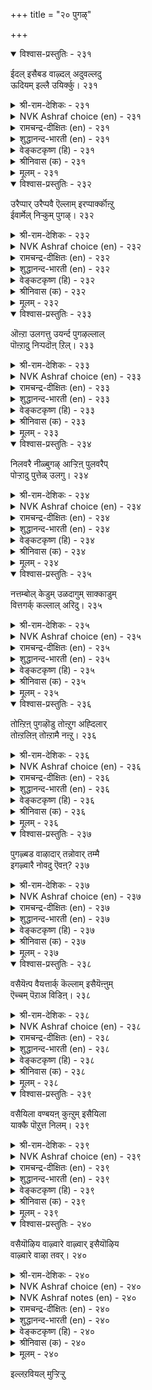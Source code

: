 +++
title = "२० पुगऴ्"

+++

<details open><summary>विश्वास-प्रस्तुतिः - २३१</summary>

ईदल् इसैबड वाऴ्दल् अदुवल्लदु  
ऊदियम् इल्लै उयिर्क्कु। २३१  
</details>

<details><summary>श्री-राम-देशिकः - २३१</summary>

अर्थिभ्यो वाञ्छितं दत्त्वा कीर्त्या सह वसेन्नरः ।  
नरस्य जन्मसाफल्यं नास्ति कीर्ति विना भुवि ॥ २३१॥
</details>

<details><summary>NVK Ashraf choice (en) - २३१</summary>

०२३१  
No greater income in life than to live with fame  
That comes out of charity.  
(N.V.K. Ashraf)  
</details>

<details><summary>रामचन्द्र-दीक्षितः (en) - २३१</summary>

231\. ītal! icaipaṭa vāḻtal! atu allatu  
ūtiyam illai, uyirkku.

231\. Give and make a name. There is no greater gain to man than such a renown.  
</details>

<details><summary>शुद्धानन्द-भारती (en) - २३१</summary>

1\. ஈதல் இசைபட வாழ்தல் அதுவல்லது  
ஊதியம் இல்லை உயிர்க்கு  
They gather fame who freely give  
The greatest gain for all that live.        231  
</details>

<details><summary>वेङ्कटकृष्ण (हि) - २३१</summary>

231
देना दान गरिब को, जीना कर यश-लाभ ।  
इससे बढ़ कर जीव को, और नहीं है लाभ ॥
</details>

<details><summary>श्रीनिवास (क) - २३१</summary>

231. (कष्टदल्लिरुववरिगॆ) ईवुदु, कीर्तिवन्तनागि बाळुवुदु, इवल्लदॆ मानवन बाळिनल्लि बेरॆ लाभविल्ल.

</details>

<details><summary>मूलम् - २३१</summary>

ईदल् इसैबड वाऴ्दल् अदुवल्लदु  
ऊदियम् इल्लै उयिर्क्कु। २३१  
</details>

<details open><summary>विश्वास-प्रस्तुतिः - २३२</summary>

उरैप्पार् उरैप्पवै ऎल्लाम् इरप्पार्क्कॊऩ्ऱु  
ईवार्मेल् निऱ्कुम् पुगऴ्। २३२  
</details>

<details><summary>श्री-राम-देशिकः - २३२</summary>

याचकेभ्यो दारिद्र्येभ्यः स्वल्पं वापि प्रयच्छतः ।  
कीर्तिरेव सदा सद्भिर्गीता भवति शाश्वती ॥ २३२॥
</details>

<details><summary>NVK Ashraf choice (en) - २३२</summary>

०२३२  
The fame of men who give to those in need  
Will live for ever in the words of all. *  
(Kasthuri Sreenivasan)  
</details>

<details><summary>रामचन्द्र-दीक्षितः (en) - २३२</summary>

232\. uraippār uraippavai ellām irappārkku oṉṟu  
īvārmēl niṟkum pukaḻ.

232\. The one undying theme of praise is the praise of charity.  
</details>

<details><summary>शुद्धानन्द-भारती (en) - २३२</summary>

2\. உரைப்பார் உரைப்பவை எல்லாம் இரப்பார்க்கொன்று  
ஈவார்மேல் நிற்கும் புகழ்  
The glory of the alms-giver  
Is praised aloud as popular.        232  
</details>

<details><summary>वेङ्कटकृष्ण (हि) - २३२</summary>

232
करता है संसार तो, उसका ही गुण-गान ।  
याचक को जो दान में, कुछ भी करें प्रदान ॥
</details>

<details><summary>श्रीनिवास (क) - २३२</summary>

232. कष्टदल्लिरुववरिगॆ सहाय माडुववर कीर्तियन्नु लोकदल्लि ऎल्लरू होगुत्तारॆ.

</details>

<details><summary>मूलम् - २३२</summary>

उरैप्पार् उरैप्पवै ऎल्लाम् इरप्पार्क्कॊऩ्ऱु  
ईवार्मेल् निऱ्कुम् पुगऴ्। २३२  
</details>

<details open><summary>विश्वास-प्रस्तुतिः - २३३</summary>

ऒऩ्ऱा उलगत्तु उयर्न्द पुगऴल्लाल्  
पॊऩ्ऱादु निऱ्पदॊऩ् ऱिल्। २३३  
</details>

<details><summary>श्री-राम-देशिकः - २३३</summary>

बहुकालमभिव्याप्य तिष्ठन्तीं कीर्तिमन्तरा ।  
लोके निरुपमं नित्यमेकं वस्तु न विद्यते ॥ २३३॥
</details>

<details><summary>NVK Ashraf choice (en) - २३३</summary>

०२३३  
Nothing imperishable lasts long in this world  
Than glorious fame beyond compare.  
(N.V.K. Ashraf)  
</details>

<details><summary>रामचन्द्र-दीक्षितः (en) - २३३</summary>

233\. oṉṟā ulakattu uyarnta pukaḻ allāl,  
poṉṟātu niṟpatu oṉṟu il.

233\. Nothing lasts save one’s fearless renown.  
</details>

<details><summary>शुद्धानन्द-भारती (en) - २३३</summary>

3\. ஒன்றா உலகத்து உயர்ந்த புகழல்லால்  
பொன்றாது நிற்பதொன்று இல்  
Nothing else lasts on earth for e'er  
Saving high fame of the giver!        233  
</details>

<details><summary>वेङ्कटकृष्ण (हि) - २३३</summary>

233
टिकती है संसार में, अनुपम कीर्ति महान ।  
अविनाशी केवल वही, और न कोई जान ॥
</details>

<details><summary>श्रीनिवास (क) - २३३</summary>

233. उन्नतवाद कीर्तियल्लदॆ, लोकदल्लि प्रत्येकवागि नाशविल्लदॆ नॆलॆ निल्लुवन्थ वस्तु बेरॊन्दिल्ल.

</details>

<details><summary>मूलम् - २३३</summary>

ऒऩ्ऱा उलगत्तु उयर्न्द पुगऴल्लाल्  
पॊऩ्ऱादु निऱ्पदॊऩ् ऱिल्। २३३  
</details>

<details open><summary>विश्वास-प्रस्तुतिः - २३४</summary>

निलवरै नीळ्बुगऴ् आऱ्ऱिऩ् पुलवरैप्  
पोऱ्ऱादु पुत्तेळ् उलगु। २३४  
</details>

<details><summary>श्री-राम-देशिकः - २३४</summary>

पृथिव्याः स्थितिपर्यन्तां कीर्ति यो लभते नरः ।  
स्वर्गलोकोऽपि तं स्तौति न तु ज्ञानसमन्वितान् ॥ २३४॥
</details>

<details><summary>NVK Ashraf choice (en) - २३४</summary>

०२३४  
Even celestials will cease praising saints  
When you gain world-wide lasting fame. *  
(Satguru Subramuniyaswami), (V.V.S. Aiyar)  
</details>

<details><summary>रामचन्द्र-दीक्षितः (en) - २३४</summary>

234\. nila varai nīḷ pukaḻ āṟṟiṉ, pulavaraip  
pōṟṟātu, puttēḷ ulaku.

234\. The wise are not favoured of the gods; but the' renowned on earth are adored by them.  
</details>

<details><summary>शुद्धानन्द-भारती (en) - २३४</summary>

4\. நிலவரை நீள்புகழ் ஆற்றின் புலவரைப்  
போற்றாது புத்தேள் உலகு  
From hailing gods heavens will cease  
To hail the men of lasting praise        234  
</details>

<details><summary>वेङ्कटकृष्ण (हि) - २३४</summary>

234
यदि कोई भूलोक में, पाये कीर्ति महान ।  
देवलोक तो ना करें, ज्ञानी का गुण-गान ॥
</details>

<details><summary>श्रीनिवास (क) - २३४</summary>

234. भूमियुद्दक्कू, निडुगाल निल्लुव कीर्तियन्नु पडॆदवरन्नल्लदॆ ज्ञानिगळन्नु (देवतॆगळन्नु) कीर्तिसदु देवलोक.

</details>

<details><summary>मूलम् - २३४</summary>

निलवरै नीळ्बुगऴ् आऱ्ऱिऩ् पुलवरैप्  
पोऱ्ऱादु पुत्तेळ् उलगु। २३४  
</details>

<details open><summary>विश्वास-प्रस्तुतिः - २३५</summary>

नत्तम्बोल् केडुम् उळदागुम् साक्काडुम्  
वित्तगर्क् कल्लाल् अरिदु। २३५  
</details>

<details><summary>श्री-राम-देशिकः - २३५</summary>

स्थिरकीर्त्या च मरणं यशःकायेन जीवनम् ।  
महतां ज्ञानिनामेव लभ्यं स्यात् नापरस्य तु ॥ २३५॥
</details>

<details><summary>NVK Ashraf choice (en) - २३५</summary>

०२३५  
None other than the wise can have  
Some gain in loss and fame in death.  
(N.V.K. Ashraf)  
</details>

<details><summary>रामचन्द्र-दीक्षितः (en) - २३५</summary>

235\. nattampōl kēṭum, uḷatākum cākkāṭum,  
vittakarkku allāl aritu.

235\. Out of death and ruin the wise fashion things enduring.  
</details>

<details><summary>शुद्धानन्द-भारती (en) - २३५</summary>

5\. நத்தம்போல் கேடும் உளதாகும் சாக்காடும்  
வித்தகர்க் கல்லால் அரிது  
Fame in fall and life in death  
Are rare but for the soulful worth.        235  
</details>

<details><summary>वेङ्कटकृष्ण (हि) - २३५</summary>

235
ह्रास बने यशवृद्धिकर, मृत्यु बने अमरत्व ।  
ज्ञानवान बिन और में, संभव न यह महत्व ॥
</details>

<details><summary>श्रीनिवास (क) - २३५</summary>

235. कीर्तियिन्द गळिसिद बडतन, शाश्वतवाद कीर्तियॊडनॆ बरुव सावु बल्लवरिगल्लदॆ बेरॆयवरिगॆ साध्यविल्ल.

</details>

<details><summary>मूलम् - २३५</summary>

नत्तम्बोल् केडुम् उळदागुम् साक्काडुम्  
वित्तगर्क् कल्लाल् अरिदु। २३५  
</details>

<details open><summary>विश्वास-प्रस्तुतिः - २३६</summary>

तोऩ्ऱिऩ् पुगऴॊडु तोऩ्ऱुग अह्दिलार्  
तोऩ्ऱलिऩ् तोऩ्ऱामै नऩ्ऱु। २३६  
</details>

<details><summary>श्री-राम-देशिकः - २३६</summary>

यदीष्टं मानुषं जन्म कीर्त्या जननमुत्तमम् ।  
अन्यथा मृगजन्मैव श्लाघ्यते मर्त्यजन्मनः ॥ २३६॥
</details>

<details><summary>NVK Ashraf choice (en) - २३६</summary>

०२३६  
Be born, if you must, for fame;  
Or else better not to be born at all.  
(P.S. Sundaram)  
</details>

<details><summary>रामचन्द्र-दीक्षितः (en) - २३६</summary>

236\. tōṉṟiṉ, pukaḻoṭu tōṉṟuka! aḵtu ilār  
tōṉṟaliṉ tōṉṟāmai naṉṟu.

236\. Let man be born to achieve renown. Let not the unrenowned see the light of day.  
</details>

<details><summary>शुद्धानन्द-भारती (en) - २३६</summary>

6\. தோன்றின் புகழோடு தோன்றுக அஃதிலார்  
தோன்றலின் தோன்றாமை நன்று  
Be born with fame if birth you want  
If not of birth you must not vaunt.        236  
</details>

<details><summary>वेङ्कटकृष्ण (हि) - २३६</summary>

236
जन्मा तो यों जन्म हो, जिसमें होवे नाम ।  
जन्म न होना है भला, यदि न कमाया नाम ॥
</details>

<details><summary>श्रीनिवास (क) - २३६</summary>

236. हुट्टिदरॆ हॊगळिकॆ (कीर्ति) यॊन्दिगॆ हुट्टबेकु. अदिल्लवादरॆ हुट्टुवुदक्किन्त हुट्टदिरुवुदे लेसु.

</details>

<details><summary>मूलम् - २३६</summary>

तोऩ्ऱिऩ् पुगऴॊडु तोऩ्ऱुग अह्दिलार्  
तोऩ्ऱलिऩ् तोऩ्ऱामै नऩ्ऱु। २३६  
</details>

<details open><summary>विश्वास-प्रस्तुतिः - २३७</summary>

पुगऴ्बड वाऴादार् तन्नोवार् तम्मै  
इगऴ्वारै नोवदु ऎवऩ्? २३७  
</details>

<details><summary>श्री-राम-देशिकः - २३७</summary>

अशक्तो जीवितुं कीर्त्या न द्वेष्ट्यात्मानमात्मना ।  
किन्त्वात्मनिन्दकं द्वेष्टि किं भवेदत्र कारणम् ॥ २३७॥
</details>

<details><summary>NVK Ashraf choice (en) - २३७</summary>

०२३७  
Why blame those who blame the shame of those  
Who cannot live in fame? *  
( Shuddhananda Bharatiar)  
</details>

<details><summary>रामचन्द्र-दीक्षितः (en) - २३७</summary>

237\. pukaḻpaṭa vāḻātār tam nōvār, tammai  
ikaḻvārai nōvatu evaṉ?.

237\. Let the inglorious blame themselves. Let them not reproach others.  
</details>

<details><summary>शुद्धानन्द-भारती (en) - २३७</summary>

7\. புகழ்பட வாழாதார் தந்நோவார் தம்மை  
இகழ்வாரை நோவது எவன்.  
Why grieve at those who blame the shame  
Of those who cannot live in fame?        237  
</details>

<details><summary>वेङ्कटकृष्ण (हि) - २३७</summary>

237
कीर्तिमान बन ना जिया, कुढ़ता स्वयं न आप ।  
निन्दक पर कुढ़ते हुए, क्यों होता है ताप ॥
</details>

<details><summary>श्रीनिवास (क) - २३७</summary>

237. कीर्ति पडॆयुवन्तॆ, बाळदवरु, तम्म कुन्दिगॆ तावे नॊन्दु कॊळ्ळदॆ तम्मन्नु तॆळॆगुव इतरर मातिगॆ
नॊन्दुकॊळ्ळुवुदु एकॆ?

</details>

<details><summary>मूलम् - २३७</summary>

पुगऴ्बड वाऴादार् तन्नोवार् तम्मै  
इगऴ्वारै नोवदु ऎवऩ्? २३७  
</details>

<details open><summary>विश्वास-प्रस्तुतिः - २३८</summary>

वसैयॆऩ्प वैयत्तार्क् कॆल्लाम् इसैयॆऩ्ऩुम्  
ऎच्चम् पॆऱाअ विडिऩ्। २३८  
</details>

<details><summary>श्री-राम-देशिकः - २३८</summary>

अनवाप्य यशो लोके ये हि जीवन्ति मानवाः ।  
निन्दितं जीवनं तेषामिति सद्भिः प्रकीर्त्यते ॥ २३८॥
</details>

<details><summary>NVK Ashraf choice (en) - २३८</summary>

०२३८  
The whole world will blame, they say,  
If you fail to earn that renown called fame.  
(N.V.K. Ashraf)  
</details>

<details><summary>रामचन्द्र-दीक्षितः (en) - २३८</summary>

238\. 'vacai' eṉpa, vaiyattārkku ellām-’icai’ eṉṉum  
eccam peṟāaviṭiṉ.

238\. World’s reproach befalls one who does not achieve lasting fame.  
</details>

<details><summary>शुद्धानन्द-भारती (en) - २३८</summary>

8\. வசையென்ப வையத்தார்க் கெல்லாம் இசையென்னும்  
எச்சம் பெறா விடின்  
To men on earth it is a shame  
Not to beget the child of fame.        238  
</details>

<details><summary>वेङ्कटकृष्ण (हि) - २३८</summary>

238
यदि नहिं मिली परंपरा, जिसका है यश नाम ।  
तो जग में सब के लिये, वही रहा अपनाम ॥
</details>

<details><summary>श्रीनिवास (क) - २३८</summary>

238. तम्म नन्तर निडुगाल उळियुव कीर्ति सन्ततियन्नु गळिसदॆ बिट्टरॆ ई लोकदल्लि बाळुववरिगॆ अदे कळङ्क
ऎन्दु बल्लवरु हेळुत्तारॆ.

</details>

<details><summary>मूलम् - २३८</summary>

वसैयॆऩ्प वैयत्तार्क् कॆल्लाम् इसैयॆऩ्ऩुम्  
ऎच्चम् पॆऱाअ विडिऩ्। २३८  
</details>

<details open><summary>विश्वास-प्रस्तुतिः - २३९</summary>

वसैयिला वण्बयऩ् कुऩ्ऱुम् इसैयिला  
याक्कै पॊऱुत्त निलम्। २३९  
</details>

<details><summary>श्री-राम-देशिकः - २३९</summary>

यशसा तु विहीनस्य कायं या बिभृयान्मही ।  
निर्दुष्ट सस्यसम्पत्तिविहीना सा भवेद् धुवम् ॥ २३९॥
</details>

<details><summary>NVK Ashraf choice (en) - २३९</summary>

०२३९  
The land that bears inglorious bodies  
Will shrink in its glory of yield.  
(P.S. Sundaram), ( Shuddhananda Bharatiar)  
</details>

<details><summary>रामचन्द्र-दीक्षितः (en) - २३९</summary>

239\. vacai ilā vaṇ payaṉ kuṉṟum-icai ilā  
yākkai poṟutta nilam.

239\. In a land which bears the burden of the unrenowned even nature’s bounty is on the wane.  
</details>

<details><summary>शुद्धानन्द-भारती (en) - २३९</summary>

9\. வசையிலா வண்பயன் குன்றும் இசையிலா  
யாக்கை பொறுத்த நிலம்  
The land will shrink in yield if men  
O'erburden it without renown.        239  
</details>

<details><summary>वेङ्कटकृष्ण (हि) - २३९</summary>

239
कीर्तिहीन की देह का, भू जब ढोती भार ।  
पावन प्रभूत उपज का, क्षय होता निर्धार ॥
</details>

<details><summary>श्रीनिवास (क) - २३९</summary>

239. अपकीर्तिय शरीरवन्नु हॊत्तुकॊम्डिरुव नॆलदल्लि समृद्ध बॆळॆयू कुन्दि नाशवागि होगुवुदु.

</details>

<details><summary>मूलम् - २३९</summary>

वसैयिला वण्बयऩ् कुऩ्ऱुम् इसैयिला  
याक्कै पॊऱुत्त निलम्। २३९  
</details>

<details open><summary>विश्वास-प्रस्तुतिः - २४०</summary>

वसैयॊऴिय वाऴ्वारे वाऴ्वार् इसैयॊऴिय  
वाऴ्वारे वाऴा तवर्। २४०  
</details>

<details><summary>श्री-राम-देशिकः - २४०</summary>

अपवादेन रहितो यो जीवति स जीवति ।  
जीवन्नप्यपवादेन मृतप्रायो हि गण्यते ॥ २४०॥
</details>

<details><summary>NVK Ashraf choice (en) - २४०</summary>

०२४०  
Life without blame alone blooms.  
The one without fame fades.  
(N.V.K. Ashraf)  
</details>

<details><summary>NVK Ashraf notes (en) - २४०</summary>

२४०. There are many interesting ways of translating this couplet. 

"To live without blame is life; without fame death" - * (P.S. Sundaram)  
"They only live who live without blame. And not those who live without fame" – (N.V.K. Ashraf)  
"A life without blame lasts for ever; a life without fame lasts never" - (N.V.K. Ashraf).
</details>

<details><summary>रामचन्द्र-दीक्षितः (en) - २४०</summary>

240\. vacai oḻiya vāḻvārē vāḻvār; icai oḻiya  
vāḻvārē vāḻātavar.

240\. The unblemished truly live; the unrenowned merely exist.

**End of the Section on Domestic Life**  
</details>

<details><summary>शुद्धानन्द-भारती (en) - २४०</summary>

10\. வசைஒழிய வாழ்வாரே வாழ்வார் இசையொழிய  
வாழ்வாரே வாழா தவர்  
They live who live without blemish  
The blameful ones do not flourish.        240  
</details>

<details><summary>वेङ्कटकृष्ण (हि) - २४०</summary>

240
निन्दा बिन जो जी रहा, जीवित वही सुजान ।  
कीर्ति बिना जो जी रहा, उसे मरा ही जान ॥
</details>

<details><summary>श्रीनिवास (क) - २४०</summary>

240. अपकीर्ति अळियुवन्तॆ बदुकुववरे (निजवागि) बाळुववरु. अदल्लदॆ, कीर्ति अळियुवन्तॆ बाळुव जनरु
(बदुकिद्दू) बाळदवरु.
</details>

<details><summary>मूलम् - २४०</summary>

वसैयॊऴिय वाऴ्वारे वाऴ्वार् इसैयॊऴिय  
वाऴ्वारे वाऴा तवर्। २४०  
</details>




इल्लऱवियल् मुऱ्ऱिऱ्ऱु  